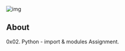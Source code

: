![img](https://assets.imaginablefutures.com/media/images/ALX_Logo.max-200x150.png)

## About

0x02. Python - import & modules Assignment.
